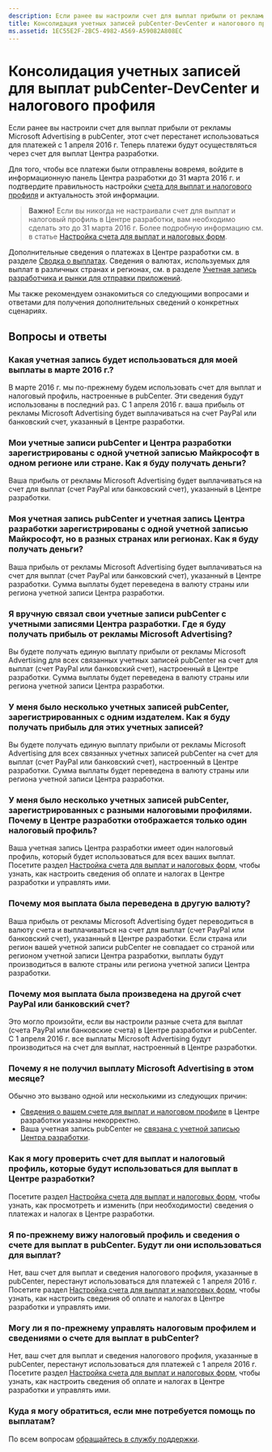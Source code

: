 ```yaml
---
description: Если ранее вы настроили счет для выплат прибыли от рекламы Microsoft Advertising в pubCenter, этот счет перестанет использоваться для платежей с 01.04.2016. Теперь платежи будут осуществляться через счет для выплат Центра разработки.
title: Консолидация учетных записей pubCenter-DevCenter и налогового профиля
ms.assetid: 1EC55E2F-2BC5-4982-A569-A59082A808EC
---
```


# Консолидация учетных записей для выплат pubCenter-DevCenter и налогового профиля


Если ранее вы настроили счет для выплат прибыли от рекламы Microsoft Advertising в pubCenter, этот счет перестанет использоваться для платежей с 1 апреля 2016 г. Теперь платежи будут осуществляться через счет для выплат Центра разработки.

Для того, чтобы все платежи были отправлены вовремя, войдите в информационную панель Центра разработки до 31 марта 2016 г. и подтвердите правильность настройки [счета для выплат и налогового профиля](setting-up-your-payout-account-and-tax-forms.md) и актуальность этой информации.

> **Важно!**  Если вы никогда не настраивали счет для выплат и налоговый профиль в Центре разработки, вам необходимо сделать это до 31 марта 2016 г. Более подробную информацию см. в статье [Настройка счета для выплат и налоговых форм](setting-up-your-payout-account-and-tax-forms.md).

Дополнительные сведения о платежах в Центре разработки см. в разделе [Сводка о выплатах](payout-summary.md). Сведения о валютах, используемых для выплат в различных странах и регионах, см. в разделе [Учетная запись разработчика и рынки для отправки приложений](account-types-locations-and-fees.md#account_markets).

Мы также рекомендуем ознакомиться со следующими вопросами и ответами для получения дополнительных сведений о конкретных сценариях.

## Вопросы и ответы


### Какая учетная запись будет использоваться для моей выплаты в марте 2016 г.?

В марте 2016 г. мы по-прежнему будем использовать счет для выплат и налоговый профиль, настроенные в pubCenter. Эти сведения будут использованы в последний раз. С 1 апреля 2016 г. ваша прибыль от рекламы Microsoft Advertising будет выплачиваться на счет PayPal или банковский счет, указанный в Центре разработки.

### Мои учетные записи pubCenter и Центра разработки зарегистрированы с одной учетной записью Майкрософт в одном регионе или стране. Как я буду получать деньги?

Ваша прибыль от рекламы Microsoft Advertising будет выплачиваться на счет для выплат (счет PayPal или банковский счет), указанный в Центре разработки.

### Моя учетная запись pubCenter и учетная запись Центра разработки зарегистрированы с одной учетной записью Майкрософт, но в разных странах или регионах. Как я буду получать деньги?

Ваша прибыль от рекламы Microsoft Advertising будет выплачиваться на счет для выплат (счет PayPal или банковский счет), указанный в Центре разработки. Сумма выплаты будет переведена в валюту страны или региона учетной записи Центра разработки.

### Я вручную связал свои учетные записи pubCenter с учетными записями Центра разработки. Где я буду получать прибыль от рекламы Microsoft Advertising?

Вы будете получать единую выплату прибыли от рекламы Microsoft Advertising для всех связанных учетных записей pubCenter на счет для выплат (счет PayPal или банковский счет), настроенный в Центре разработки. Сумма выплаты будет переведена в валюту страны или региона учетной записи Центра разработки.

### У меня было несколько учетных записей pubCenter, зарегистрированных с одним издателем. Как я буду получать прибыль для этих учетных записей?

Вы будете получать единую выплату прибыли от рекламы Microsoft Advertising для всех связанных учетных записей pubCenter на счет для выплат (счет PayPal или банковский счет), настроенный в Центре разработки. Сумма выплаты будет переведена в валюту страны или региона учетной записи Центра разработки.

### У меня было несколько учетных записей pubCenter, зарегистрированных с разными налоговыми профилями. Почему в Центре разработки отображается только один налоговый профиль?

Ваша учетная запись Центра разработки имеет один налоговый профиль, который будет использоваться для всех ваших выплат. Посетите раздел [Настройка счета для выплат и налоговых форм](setting-up-your-payout-account-and-tax-forms.md), чтобы узнать, как настроить сведения об оплате и налогах в Центре разработки и управлять ими.

### Почему моя выплата была переведена в другую валюту?

Ваша прибыль от рекламы Microsoft Advertising будет переводиться в валюту счета и выплачиваться на счет для выплат (счет PayPal или банковский счет), указанный в Центре разработки. Если страна или регион вашей учетной записи pubCenter не совпадает со страной или регионом учетной записи Центра разработки, выплаты будут производиться в валюте страны или региона учетной записи Центра разработки.

### Почему моя выплата была произведена на другой счет PayPal или банковский счет?

Это могло произойти, если вы настроили разные счета для выплат (счета PayPal или банковские счета) в Центре разработки и pubCenter. С 1 апреля 2016 г. все выплаты Microsoft Advertising будут производиться на счет для выплат, настроенный в Центре разработки.

### Почему я не получил выплату Microsoft Advertising в этом месяце?

Обычно это вызвано одной или несколькими из следующих причин:

-   [Сведения о вашем счете для выплат и налоговом профиле](setting-up-your-payout-account-and-tax-forms.md) в Центре разработки указаны некорректно.
-   Ваша учетная запись pubCenter не [связана с учетной записью Центра разработки](pubcenter-dev-center-integration.md).

### Как я могу проверить счет для выплат и налоговый профиль, которые будут использоваться для выплат в Центре разработки?

Посетите раздел [Настройка счета для выплат и налоговых форм](setting-up-your-payout-account-and-tax-forms.md), чтобы узнать, как просмотреть и изменить (при необходимости) сведения о платежах и налогах в Центре разработки.

### Я по-прежнему вижу налоговый профиль и сведения о счете для выплат в pubCenter. Будут ли они использоваться для выплат?

Нет, ваш счет для выплат и сведения налогового профиля, указанные в pubCenter, перестанут использоваться для платежей с 1 апреля 2016 г. Посетите раздел [Настройка счета для выплат и налоговых форм](setting-up-your-payout-account-and-tax-forms.md), чтобы узнать, как настроить сведения об оплате и налогах в Центре разработки и управлять ими.

### Могу ли я по-прежнему управлять налоговым профилем и сведениями о счете для выплат в pubCenter?

Нет, ваш счет для выплат и сведения налогового профиля, указанные в pubCenter, перестанут использоваться для платежей с 1 апреля 2016 г. Посетите раздел [Настройка счета для выплат и налоговых форм](setting-up-your-payout-account-and-tax-forms.md), чтобы узнать, как настроить сведения об оплате и налогах в Центре разработки и управлять ими.

### Куда я могу обратиться, если мне потребуется помощь по выплатам?

По всем вопросам [обращайтесь в службу поддержки](http://go.microsoft.com/fwlink/p/?LinkId=733342).

 

 






<!--HONumber=Mar16_HO1-->



